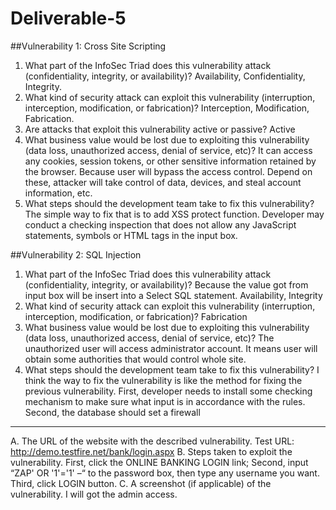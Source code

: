 # Deliverable-5
##Vulnerability 1: Cross Site Scripting
1.	What part of the InfoSec Triad does this vulnerability attack (confidentiality, integrity, or availability)?
Availability, Confidentiality, Integrity.
2.	What kind of security attack can exploit this vulnerability (interruption, interception, modification, or fabrication)?
Interception, Modification, Fabrication.
3.	Are attacks that exploit this vulnerability active or passive?
Active 
4.	What business value would be lost due to exploiting this vulnerability (data loss, unauthorized access, denial of service, etc)?
It can access any cookies, session tokens, or other sensitive information retained by the browser. Because user will bypass the access control. Depend on these, attacker will take control of data, devices, and steal account information, etc.
5.	What steps should the development team take to fix this vulnerability?
The simple way to fix that is to add XSS protect function. Developer may conduct a checking inspection that does not allow any JavaScript statements, symbols or HTML tags in the input box.

##Vulnerability 2: SQL Injection
1.	What part of the InfoSec Triad does this vulnerability attack (confidentiality, integrity, or availability)?
Because the value got from input box will be insert into a Select SQL statement.
Availability, Integrity
2.	What kind of security attack can exploit this vulnerability (interruption, interception, modification, or fabrication)?
Fabrication
3.	What business value would be lost due to exploiting this vulnerability (data loss, unauthorized access, denial of service, etc)?
The unauthorized user will access administrator account. It means user will obtain some authorities that would control whole site.
4.	What steps should the development team take to fix this vulnerability?
I think the way to fix the vulnerability is like the method for fixing the previous vulnerability. First, developer needs to install some checking mechanism to make sure what input is in accordance with the rules. Second, the database should set a firewall 
---
A.	The URL of the website with the described vulnerability.
Test URL: http://demo.testfire.net/bank/login.aspx
B.	Steps taken to exploit the vulnerability.
First, click the ONLINE BANKING LOGIN link;
Second, input “ZAP' OR '1'='1' –“ to the password box, then type any username you want.
Third, click LOGIN button.
C.	A screenshot (if applicable) of the vulnerability.
I will got the admin access.





